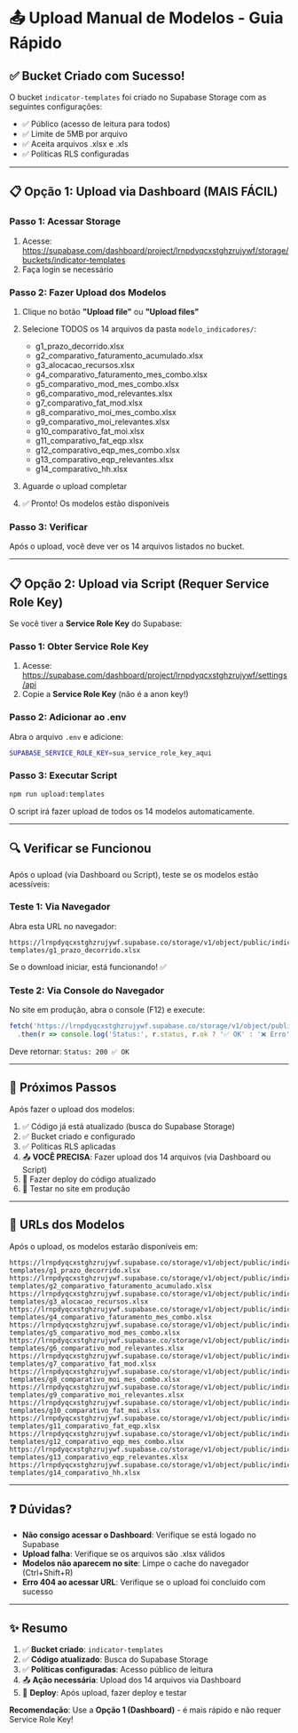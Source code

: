 # 📤 Upload Manual de Modelos - Guia Rápido

## ✅ Bucket Criado com Sucesso!

O bucket `indicator-templates` foi criado no Supabase Storage com as seguintes configurações:
- ✅ Público (acesso de leitura para todos)
- ✅ Limite de 5MB por arquivo
- ✅ Aceita arquivos .xlsx e .xls
- ✅ Políticas RLS configuradas

---

## 📋 Opção 1: Upload via Dashboard (MAIS FÁCIL)

### Passo 1: Acessar Storage
1. Acesse: https://supabase.com/dashboard/project/lrnpdyqcxstghzrujywf/storage/buckets/indicator-templates
2. Faça login se necessário

### Passo 2: Fazer Upload dos Modelos
1. Clique no botão **"Upload file"** ou **"Upload files"**
2. Selecione TODOS os 14 arquivos da pasta `modelo_indicadores/`:
   - g1_prazo_decorrido.xlsx
   - g2_comparativo_faturamento_acumulado.xlsx
   - g3_alocacao_recursos.xlsx
   - g4_comparativo_faturamento_mes_combo.xlsx
   - g5_comparativo_mod_mes_combo.xlsx
   - g6_comparativo_mod_relevantes.xlsx
   - g7_comparativo_fat_mod.xlsx
   - g8_comparativo_moi_mes_combo.xlsx
   - g9_comparativo_moi_relevantes.xlsx
   - g10_comparativo_fat_moi.xlsx
   - g11_comparativo_fat_eqp.xlsx
   - g12_comparativo_eqp_mes_combo.xlsx
   - g13_comparativo_eqp_relevantes.xlsx
   - g14_comparativo_hh.xlsx

3. Aguarde o upload completar
4. ✅ Pronto! Os modelos estão disponíveis

### Passo 3: Verificar
Após o upload, você deve ver os 14 arquivos listados no bucket.

---

## 📋 Opção 2: Upload via Script (Requer Service Role Key)

Se você tiver a **Service Role Key** do Supabase:

### Passo 1: Obter Service Role Key
1. Acesse: https://supabase.com/dashboard/project/lrnpdyqcxstghzrujywf/settings/api
2. Copie a **Service Role Key** (não é a anon key!)

### Passo 2: Adicionar ao .env
Abra o arquivo `.env` e adicione:
```bash
SUPABASE_SERVICE_ROLE_KEY=sua_service_role_key_aqui
```

### Passo 3: Executar Script
```bash
npm run upload:templates
```

O script irá fazer upload de todos os 14 modelos automaticamente.

---

## 🔍 Verificar se Funcionou

Após o upload (via Dashboard ou Script), teste se os modelos estão acessíveis:

### Teste 1: Via Navegador
Abra esta URL no navegador:
```
https://lrnpdyqcxstghzrujywf.supabase.co/storage/v1/object/public/indicator-templates/g1_prazo_decorrido.xlsx
```

Se o download iniciar, está funcionando! ✅

### Teste 2: Via Console do Navegador
No site em produção, abra o console (F12) e execute:
```javascript
fetch('https://lrnpdyqcxstghzrujywf.supabase.co/storage/v1/object/public/indicator-templates/g1_prazo_decorrido.xlsx')
  .then(r => console.log('Status:', r.status, r.ok ? '✅ OK' : '❌ Erro'))
```

Deve retornar: `Status: 200 ✅ OK`

---

## 🚀 Próximos Passos

Após fazer o upload dos modelos:

1. ✅ Código já está atualizado (busca do Supabase Storage)
2. ✅ Bucket criado e configurado
3. ✅ Políticas RLS aplicadas
4. 📤 **VOCÊ PRECISA**: Fazer upload dos 14 arquivos (via Dashboard ou Script)
5. 🚀 Fazer deploy do código atualizado
6. 🎉 Testar no site em produção

---

## 📎 URLs dos Modelos

Após o upload, os modelos estarão disponíveis em:

```
https://lrnpdyqcxstghzrujywf.supabase.co/storage/v1/object/public/indicator-templates/g1_prazo_decorrido.xlsx
https://lrnpdyqcxstghzrujywf.supabase.co/storage/v1/object/public/indicator-templates/g2_comparativo_faturamento_acumulado.xlsx
https://lrnpdyqcxstghzrujywf.supabase.co/storage/v1/object/public/indicator-templates/g3_alocacao_recursos.xlsx
https://lrnpdyqcxstghzrujywf.supabase.co/storage/v1/object/public/indicator-templates/g4_comparativo_faturamento_mes_combo.xlsx
https://lrnpdyqcxstghzrujywf.supabase.co/storage/v1/object/public/indicator-templates/g5_comparativo_mod_mes_combo.xlsx
https://lrnpdyqcxstghzrujywf.supabase.co/storage/v1/object/public/indicator-templates/g6_comparativo_mod_relevantes.xlsx
https://lrnpdyqcxstghzrujywf.supabase.co/storage/v1/object/public/indicator-templates/g7_comparativo_fat_mod.xlsx
https://lrnpdyqcxstghzrujywf.supabase.co/storage/v1/object/public/indicator-templates/g8_comparativo_moi_mes_combo.xlsx
https://lrnpdyqcxstghzrujywf.supabase.co/storage/v1/object/public/indicator-templates/g9_comparativo_moi_relevantes.xlsx
https://lrnpdyqcxstghzrujywf.supabase.co/storage/v1/object/public/indicator-templates/g10_comparativo_fat_moi.xlsx
https://lrnpdyqcxstghzrujywf.supabase.co/storage/v1/object/public/indicator-templates/g11_comparativo_fat_eqp.xlsx
https://lrnpdyqcxstghzrujywf.supabase.co/storage/v1/object/public/indicator-templates/g12_comparativo_eqp_mes_combo.xlsx
https://lrnpdyqcxstghzrujywf.supabase.co/storage/v1/object/public/indicator-templates/g13_comparativo_eqp_relevantes.xlsx
https://lrnpdyqcxstghzrujywf.supabase.co/storage/v1/object/public/indicator-templates/g14_comparativo_hh.xlsx
```

---

## ❓ Dúvidas?

- **Não consigo acessar o Dashboard**: Verifique se está logado no Supabase
- **Upload falha**: Verifique se os arquivos são .xlsx válidos
- **Modelos não aparecem no site**: Limpe o cache do navegador (Ctrl+Shift+R)
- **Erro 404 ao acessar URL**: Verifique se o upload foi concluído com sucesso

---

## ✨ Resumo

1. ✅ **Bucket criado**: `indicator-templates`
2. ✅ **Código atualizado**: Busca do Supabase Storage
3. ✅ **Políticas configuradas**: Acesso público de leitura
4. 📤 **Ação necessária**: Upload dos 14 arquivos via Dashboard
5. 🚀 **Deploy**: Após upload, fazer deploy e testar

**Recomendação**: Use a **Opção 1 (Dashboard)** - é mais rápido e não requer Service Role Key!

